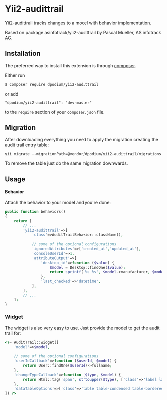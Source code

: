 # Yii2-audittrail
Yii2-audittrail tracks changes to a model with behavior implementation.

Based on package asinfotrack/yii2-audittrail by Pascal Mueller, AS infotrack AG.

## Installation
The preferred way to install this extension is through [composer](http://getcomposer.org/download/).

Either run

```bash
$ composer require dpodium/yii2-audittrail
```

or add

```
"dpodium/yii2-audittrail": "dev-master"
```

to the `require` section of your `composer.json` file.


## Migration
	
After downloading everything you need to apply the migration creating the audit trail entry table:

	yii migrate --migrationPath=@vendor/dpodium/yii2-audittrail/migrations
	
To remove the table just do the same migration downwards.

## Usage

#### Behavior
Attach the behavior to your model and you're done:

```php
public function behaviors()
{
    return [
    	// ...
    	'yii2-audittrail'=>[
    		'class'=>AuditTrailBehavior::className(),
    		
    		// some of the optional configurations
    		'ignoredAttributes'=>['created_at','updated_at'],
    		'consoleUserId'=>1, 
			'attributeOutput'=>[
				'desktop_id'=>function ($value) {
					$model = Desktop::findOne($value);
					return sprintf('%s %s', $model->manufacturer, $model->device_name);
				},
				'last_checked'=>'datetime',
			],
    	],
    	// ...
    ];
}
```

### Widget
The widget is also very easy to use. Just provide the model to get the audit trail for:

```php
<?= AuditTrail::widget([
	'model'=>$model,
	
	// some of the optional configurations
	'userIdCallback'=>function ($userId, $model) {
 		return User::findOne($userId)->fullname;
	},
	'changeTypeCallback'=>function ($type, $model) {
		return Html::tag('span', strtoupper($type), ['class'=>'label label-info']);
	},
	'dataTableOptions'=>['class'=>'table table-condensed table-bordered'],
]) ?>
```
